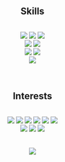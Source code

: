 <div align="center">
  <h2>Skills</h2>
  <br />

  <img src="https://img.shields.io/badge/TypeScript-333333?logo=TypeScript&logoColor=white"/>
  <img src="https://img.shields.io/badge/React-333333?logo=React&logoColor=white"/>
  <img src="https://img.shields.io/badge/Next-333333?logo=Next.js&logoColor=white" />

  <br />

  <img src="https://img.shields.io/badge/RTK-333333?logo=redux&logoColor=white"/>
  <img src="https://img.shields.io/badge/React query-333333?logo=React Query&logoColor=white"/>

  <br />

  <img src="https://img.shields.io/badge/jest-333333?logo=Jest&logoColor=white"/>
  <img src="https://img.shields.io/badge/RTL-333333?logo=Testing Library&logoColor=white"/>

  <br />

  <img src="https://img.shields.io/badge/Storybook-333333?logo=Storybook&logoColor=white"/>

  <br />
  <br />
  <br />

  <h2>Interests</h2>

  <br />

  <img src="https://img.shields.io/badge/JS-555555"/>
  <img src="https://img.shields.io/badge/TS-555555"/>
  <img src="https://img.shields.io/badge/OOP-555555"/>
  <img src="https://img.shields.io/badge/FP-555555"/>
  <img src="https://img.shields.io/badge/TDD-555555"/>
  <img src="https://img.shields.io/badge/GIT-555555"/>
  
  <br />
    
  <img src="https://img.shields.io/badge/UI/UX-555555"/>
  <img src="https://img.shields.io/badge/BOOK-555555"/>
  <img src="https://img.shields.io/badge/WRITING-555555"/>
  
  <br />
  <br /> 
  <br /> 
  
  <a href="https://www.acmicpc.net/user/seokzin">
    <img src="http://mazassumnida.wtf/api/mini/generate_badge?boj=seokzin" />
  </a>

  <br />
  <br />
</div>

